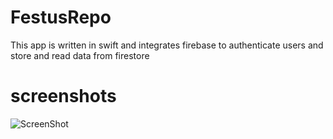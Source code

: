 # FestusRepo
 This app is written in swift and integrates firebase to authenticate users and store and read data from firestore
# screenshots
![ScreenShot](https://{postimg.cc/8fJRK5Nn][img]https://i.postimg.cc/8fJRK5Nn/Simulator-Screen-Shot-i-Phone-11-2020-10-28-at-23-51-38.png})
